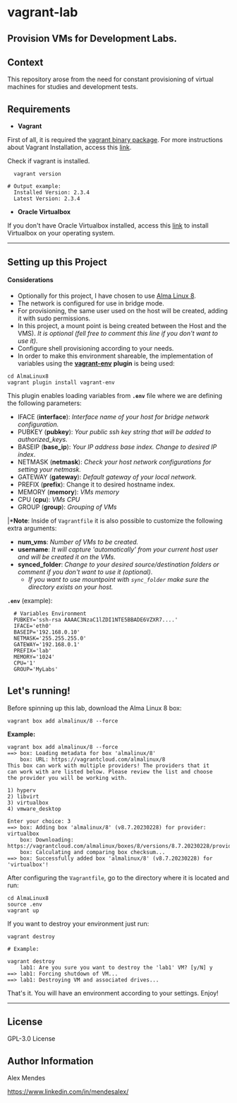 # vagrant-lab
Provision VMs for Development Labs.
---
## **Context**

This repository arose from the need for constant provisioning of virtual machines for studies and development tests.


## **Requirements**

- **Vagrant**

First of all, it is required the [vagrant binary package](https://developer.hashicorp.com/vagrant/downloads). For more instructions about Vagrant Installation, access this [link](https://developer.hashicorp.com/vagrant/tutorials/getting-started/getting-started-install?product_intent=vagrant).

  Check if vagrant is installed.

```shell
  vagrant version
```

```shell
# Output example:
  Installed Version: 2.3.4
  Latest Version: 2.3.4
```

- **Oracle Virtualbox**

If you don't have Oracle Virtualbox installed, access this [link](https://www.virtualbox.org/wiki/Downloads) to install Virtualbox on your operating system.

---
## **Setting up this Project**

#### **Considerations**

- Optionally for this project, I have chosen to use [Alma Linux 8](https://app.vagrantup.com/almalinux/boxes/8).
- The network is configured for use in bridge mode.
- For provisioning, the same user used on the host will be created, adding it with sudo permissions.
- In this project, a mount point is being created between the Host and the VMS). *It is optional (fell free to comment this line if you don't want to use it)*.
- Configure shell provisioning according to your needs.
- In order to make this environment shareable, the implementation of variables using the [**vagrant-env**](https://github.com/gosuri/vagrant-env) **plugin** is being used:

```shell
cd AlmaLinux8
vagrant plugin install vagrant-env
```

This plugin enables loading variables from **`.env`** file where we are defining the following parameters:

- IFACE (**interface**): *Interface name of your host for bridge network configuration.*
- PUBKEY (**pubkey**): *Your public ssh key string that will be added to authorized_keys.*
- BASEIP (**base_ip**): *Your IP address base index. Change to desired IP index*.
- NETMASK (**netmask**): *Check your host network configurations for setting your netmask.*
- GATEWAY (**gateway**): *Default gateway of your local network.*
- PREFIX (**prefix**): Change it to desired hostname index.
- MEMORY (**memory**): *VMs memory*
- CPU (**cpu**): *VMs CPU*
- GROUP (**group**): *Grouping of VMs*

|***Note**: Inside of `Vagrantfile` it is also possible to customize the following extra arguments:
- **num_vms**:  *Number of VMs to be created.*
- **username**: *It will capture 'automatically' from your current host user and will be created it on the VMs.*
- **synced_folder**: *Change to your desired source/destination folders or comment if you don't want to use it (optional)*.
  * *If you want to use mountpoint with `sync_folder` make sure the directory exists on your host.*

**`.env`** (example):

```shell
  # Variables Environment
  PUBKEY='ssh-rsa AAAAC3NzaC1lZDI1NTE5BBADE6VZXR7....'
  IFACE='eth0'
  BASEIP='192.168.0.10'
  NETMASK='255.255.255.0'
  GATEWAY='192.168.0.1'
  PREFIX='lab'
  MEMORY='1024'
  CPU='1'
  GROUP='MyLabs'
```

## **Let's running!**

Before spinning up this lab, download the Alma Linux 8 box:

```shell
vagrant box add almalinux/8 --force
```

**Example:**
```shell
vagrant box add almalinux/8 --force
==> box: Loading metadata for box 'almalinux/8'
    box: URL: https://vagrantcloud.com/almalinux/8
This box can work with multiple providers! The providers that it
can work with are listed below. Please review the list and choose
the provider you will be working with.

1) hyperv
2) libvirt
3) virtualbox
4) vmware_desktop

Enter your choice: 3
==> box: Adding box 'almalinux/8' (v8.7.20230228) for provider: virtualbox
    box: Downloading: https://vagrantcloud.com/almalinux/boxes/8/versions/8.7.20230228/providers/virtualbox.box
    box: Calculating and comparing box checksum...
==> box: Successfully added box 'almalinux/8' (v8.7.20230228) for 'virtualbox'!
```

After configuring the `Vagrantfile`, go to the directory where it is located and run:

```shell
cd AlmaLinux8
source .env
vagrant up
```

If you want to destroy your environment just run:

```shell
vagrant destroy
```

```shell
# Example:

vagrant destroy
    lab1: Are you sure you want to destroy the 'lab1' VM? [y/N] y
==> lab1: Forcing shutdown of VM...
==> lab1: Destroying VM and associated drives...
```

That's it. You will have an environment according to your settings. Enjoy!

---
License
-------

GPL-3.0 License

Author Information
------------------

Alex Mendes

https://www.linkedin.com/in/mendesalex/

